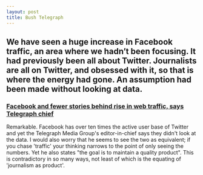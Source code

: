 ```yaml
---
layout: post
title: Bush Telegraph
---
```


## We have seen a huge increase in Facebook traffic, an area where we hadn’t been focusing. It had previously been all about Twitter. Journalists are all on Twitter, and obsessed with it, so that is where the energy had gone. An assumption had been made without looking at data.

### [Facebook and fewer stories behind rise in web traffic, says Telegraph chief](http://www.theguardian.com/media/2014/aug/01/facebook-website-traffic-telegraph-jason-seiken-twitter)

Remarkable. Facebook has over ten times the active user base of Twitter and yet the Telegraph Media Group's editor-in-chief says they didn't look at the data. I would also worry that he seems to see the two as equivalent; if you chase 'traffic' your thinking narrows to the point of only seeing the numbers. Yet he also states "the goal is to maintain a quality product". This is contradictory in so many ways, not least of which is the equating of 'journalism as product'.